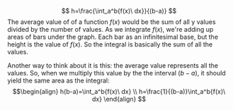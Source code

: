 $$
h=\frac{\int_a^b{f(x)\ dx}}{(b-a)}
$$
The average value of of a function $f(x)$ would be the sum of all y values divided by the number of values. As we integrate $f(x)$, we're adding up areas of bars under the graph. Each bar as an infinitesimal base, but the height is the value of $f(x)$. So the integral is basically the sum of all the values. 

Another way to think about it is this: the average value represents all the values. So, when we multiply this value by the the interval $(b-a)$, it should yield the same area as the integral:
$$\begin{align}
h(b-a)=\int_a^b{f(x)\ dx} \\
h=\frac{1}{(b-a)}\int_a^b{f(x)\ dx}
\end{align}
$$
